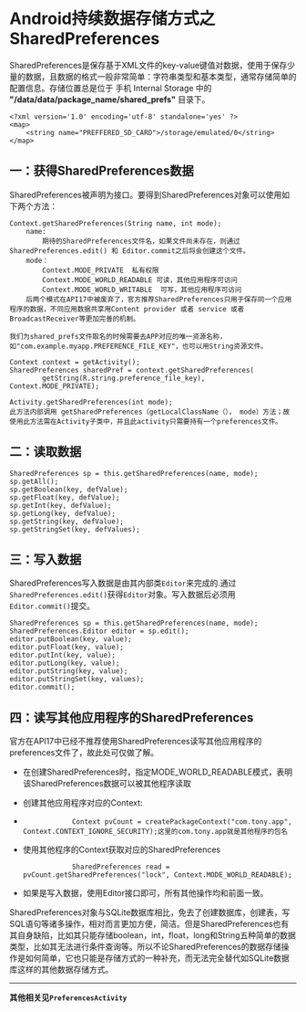 # Android持续数据存储方式之SharedPreferences

  SharedPreferences是保存基于XML文件的key-value键值对数据，使用于保存少量的数据，且数据的格式一般非常简单：字符串类型和基本类型，通常存储简单的配置信息。存储位置总是位于 手机 Internal Storage 中的 **"/data/data/package_name/shared_prefs"** 目录下。

	<?xml version='1.0' encoding='utf-8' standalone='yes' ?>
	<map>
	    <string name="PREFFERED_SD_CARD">/storage/emulated/0</string>
	</map>

## 一：获得SharedPreferences数据

  SharedPreferences被声明为接口。要得到SharedPreferences对象可以使用如下两个方法：

	Context.getSharedPreferences(String name, int mode);
		name: 
			期待的SharedPreferences文件名，如果文件尚未存在，则通过SharedPreferences.edit() 和 Editor.commit之后将会创建这个文件。
		mode：
			Context.MODE_PRIVATE  私有权限
			Context.MODE_WORLD_READABLE 可读，其他应用程序可访问
			Context.MODE_WORLD_WRITABLE  可写，其他应用程序可访问
		后两个模式在API17中被废弃了，官方推荐SharedPreferences只用于保存同一个应用程序的数据，不同应用数据共享用Content provider 或者 service 或者 BroadcastReceiver等更加完善的机制。

    我们为shared_prefs文件取名的时候需要去APP对应的唯一资源名称，如"com.example.myapp.PREFERENCE_FILE_KEY"，也可以用String资源文件。

	Context context = getActivity();
	SharedPreferences sharedPref = context.getSharedPreferences(
	        getString(R.string.preference_file_key), Context.MODE_PRIVATE);

	Activity.getSharedPreferences(int mode);
	此方法内部调用 getSharedPreferences（getLocalClassName（）， mode）方法；故使用此方法需在Activity子类中，并且此activity只需要持有一个preferences文件。

## 二：读取数据

	SharedPreferences sp = this.getSharedPreferences(name, mode);
	sp.getAll();
	sp.getBoolean(key, defValue);
	sp.getFloat(key, defValue);
	sp.getInt(key, defValue);
	sp.getLong(key, defValue);
	sp.getString(key, defValue);
	sp.getStringSet(key, defValues);

## 三：写入数据

SharedPreferences写入数据是由其内部类`Editor`来完成的.通过`SharedPreferences.edit()`获得`Editor`对象。写入数据后必须用`Editor.commit()`提交。

	SharedPreferences sp = this.getSharedPreferences(name, mode);
	SharedPreferences.Editor editor = sp.edit();
	editor.putBoolean(key, value);
	editor.putFloat(key, value);
	editor.putInt(key, value);
	editor.putLong(key, value);
	editor.putString(key, value);
	editor.putStringSet(key, values);
	editor.commit();

## 四：读写其他应用程序的SharedPreferences

官方在API17中已经不推荐使用SharedPreferences读写其他应用程序的preferences文件了，故此处可仅做了解。

  - 在创建SharedPreferences时，指定MODE_WORLD_READABLE模式，表明该SharedPreferences数据可以被其他程序读取

  - 创建其他应用程序对应的Context:
  - 
                    Context pvCount = createPackageContext("com.tony.app", Context.CONTEXT_IGNORE_SECURITY);这里的com.tony.app就是其他程序的包名

  - 使用其他程序的Context获取对应的SharedPreferences

                    SharedPreferences read = pvCount.getSharedPreferences("lock", Context.MODE_WORLD_READABLE);

  - 如果是写入数据，使用Editor接口即可，所有其他操作均和前面一致。

SharedPreferences对象与SQLite数据库相比，免去了创建数据库，创建表，写SQL语句等诸多操作，相对而言更加方便，简洁。但是SharedPreferences也有其自身缺陷，比如其只能存储boolean，int，float，long和String五种简单的数据类型，比如其无法进行条件查询等。所以不论SharedPreferences的数据存储操作是如何简单，它也只能是存储方式的一种补充，而无法完全替代如SQLite数据库这样的其他数据存储方式。


---
**其他相关见`PreferencesActivity`**